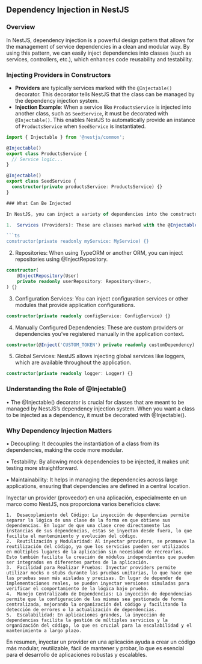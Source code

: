 ## Dependency Injection in NestJS

### Overview  
In NestJS, dependency injection is a powerful design pattern that allows for the management of service dependencies in a clean and modular way. By using this pattern, we can easily inject dependencies into classes (such as services, controllers, etc.), which enhances code reusability and testability.

### Injecting Providers in Constructors
- **Providers** are typically services marked with the `@Injectable()` decorator. This decorator tells NestJS that the class can be managed by the dependency injection system.
- **Injection Example**: When a service like `ProductsService` is injected into another class, such as `SeedService`, it must be decorated with `@Injectable()`. This enables NestJS to automatically provide an instance of `ProductsService` when `SeedService` is instantiated.

```typescript
import { Injectable } from '@nestjs/common';

@Injectable()
export class ProductsService {
  // Service logic...
}

@Injectable()
export class SeedService {
  constructor(private productsService: ProductsService) {}
}

### What Can Be Injected

In NestJS, you can inject a variety of dependencies into the constructors of your classes, including but not limited to:

1.	Services (Providers): These are classes marked with the @Injectable() decorator.

```ts
constructor(private readonly myService: MyService) {}
```

2.	Repositories: When using TypeORM or another ORM, you can inject repositories using @InjectRepository.

```ts
constructor(
    @InjectRepository(User)
    private readonly userRepository: Repository<User>,
) {}
```

3.	Configuration Services: You can inject configuration services or other modules that provide application configurations.

```ts
constructor(private readonly configService: ConfigService) {}
```

4.	Manually Configured Dependencies: These are custom providers or dependencies you’ve registered manually in the application context.

```ts
constructor(@Inject('CUSTOM_TOKEN') private readonly customDependency) {}
```

5.	Global Services: NestJS allows injecting global services like loggers, which are available throughout the application.

```ts
constructor(private readonly logger: Logger) {}
```


### Understanding the Role of @Injectable()

•	The @Injectable() decorator is crucial for classes that are meant to be managed by NestJS’s dependency injection system. When you want a class to be injected as a dependency, it must be decorated with @Injectable().

### Why Dependency Injection Matters

•	Decoupling: It decouples the instantiation of a class from its dependencies, making the code more modular.

•	Testability: By allowing mock dependencies to be injected, it makes unit testing more straightforward.

•	Maintainability: It helps in managing the dependencies across large applications, ensuring that dependencies are defined in a central location.


Inyectar un provider (proveedor) en una aplicación, especialmente en un marco como NestJS, nos proporciona varios beneficios clave:

	1.	Desacoplamiento del Código: La inyección de dependencias permite separar la lógica de una clase de la forma en que obtiene sus dependencias. En lugar de que una clase cree directamente las instancias de sus dependencias, estas se inyectan desde fuera, lo que facilita el mantenimiento y evolución del código.
	2.	Reutilización y Modularidad: Al inyectar providers, se promueve la reutilización del código, ya que los servicios pueden ser utilizados en múltiples lugares de la aplicación sin necesidad de recrearlos. Esto también facilita la creación de módulos independientes que pueden ser integrados en diferentes partes de la aplicación.
	3.	Facilidad para Realizar Pruebas: Inyectar providers permite utilizar mocks o stubs durante las pruebas unitarias, lo que hace que las pruebas sean más aisladas y precisas. En lugar de depender de implementaciones reales, se pueden inyectar versiones simuladas para verificar el comportamiento de la lógica bajo prueba.
	4.	Manejo Centralizado de Dependencias: La inyección de dependencias permite que la configuración de las mismas sea gestionada de forma centralizada, mejorando la organización del código y facilitando la detección de errores o la actualización de dependencias.
	5.	Escalabilidad: En aplicaciones grandes, la inyección de dependencias facilita la gestión de múltiples servicios y la organización del código, lo que es crucial para la escalabilidad y el mantenimiento a largo plazo.

En resumen, inyectar un provider en una aplicación ayuda a crear un código más modular, reutilizable, fácil de mantener y probar, lo que es esencial para el desarrollo de aplicaciones robustas y escalables.